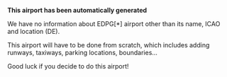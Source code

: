 **This airport has been automatically generated**

We have no information about EDPG[*] airport other than its name, ICAO and location (DE).

This airport will have to be done from scratch, which includes adding runways, taxiways, parking locations, boundaries...

Good luck if you decide to do this airport!